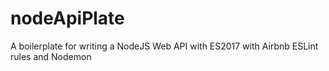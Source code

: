 # nodeApiPlate
A boilerplate for writing a NodeJS Web API with ES2017 with Airbnb ESLint rules and Nodemon
